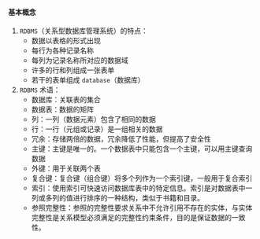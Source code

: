 #### 基本概念

1. `RDBMS`（关系型数据库管理系统）的特点：
   - 数据以表格的形式出现
   - 每行为各种记录名称
   - 每列为记录名称所对应的数据域
   - 许多的行和列组成一张表单
   - 若干的表单组成 `database`（数据库）
2. `RDBMS` 术语：
   - 数据库：关联表的集合
   - 数据表：数据的矩阵
   - 列：一列（数据元素）包含了相同的数据
   - 行：一行（元组或记录）是一组相关的数据
   - 冗余：存储两倍的数据，冗余降低了性能，但提高了安全性
   - 主键：主键是唯一的。一个数据表中只能包含一个主键，可以用主键查询数据
   - 外键：用于关联两个表
   - 复合键：复合键（组合键）将多个列作为一个索引键，一般用于复合索引
   - 索引：使用索引可快速访问数据库表中的特定信息。索引是对数据表中一列或多列的值进行排序的一种结构，类似于书籍和目录。
   - 参照完整性：参照的完整性要求关系中不允许引用不存在的实体，与实体完整性是关系模型必须满足的完整性约束条件，目的是保证数据的一致性。